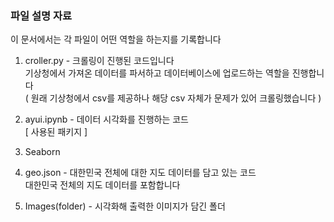 ### 파일 설명 자료

이 문서에서는 각 파일이 어떤 역할을 하는지를 기록합니다  

1. croller.py - 크롤링이 진행된 코드입니다  
기상청에서 가져온 데이터를 파서하고 데이터베이스에 업로드하는 역할을 진행합니다  
( 원래 기상청에서 csv를 제공하나 해당 csv 자체가 문제가 있어 크롤링했습니다 )  

2. ayui.ipynb - 데이터 시각화를 진행하는 코드  
[ 사용된 패키지 ]
1. Seaborn

3. geo.json - 대한민국 전체에 대한 지도 데이터를 담고 있는 코드  
대한민국 전체의 지도 데이터를 포함합니다  

4. Images(folder) - 시각화해 출력한 이미지가 담긴 폴더  
